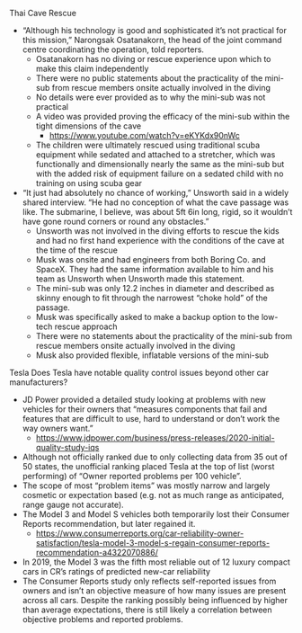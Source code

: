 Thai Cave Rescue

* “Although his technology is good and sophisticated it’s not practical for this mission,” Narongsak Osatanakorn, the head of the joint command centre coordinating the operation, told reporters.
    * Osatanakorn has no diving or rescue experience upon which to make this claim independently
    * There were no public statements about the practicality of the mini-sub from rescue members onsite actually involved in the diving
    * No details were ever provided as to why the mini-sub was not practical
    * A video was provided proving the efficacy of the mini-sub within the tight dimensions of the cave
        *  https://www.youtube.com/watch?v=eKYKdx90nWc
    * The children were ultimately rescued using traditional scuba equipment while sedated and attached to a stretcher, which was functionally and dimensionally nearly the same as the mini-sub but with the added risk of equipment failure on a sedated child with no training on using scuba gear
* “It just had absolutely no chance of working,” Unsworth said in a widely shared interview. “He had no conception of what the cave passage was like. The submarine, I believe, was about 5ft 6in long, rigid, so it wouldn’t have gone round corners or round any obstacles.”
    * Unsworth was not involved in the diving efforts to rescue the kids and had no first hand experience with the conditions of the cave at the time of the rescue
    * Musk was onsite and had engineers from both Boring Co. and SpaceX. They had the same information available to him and his team as Unsworth when Unsworth made this statement.
    * The mini-sub was only 12.2 inches in diameter and described as skinny enough to fit through the narrowest “choke hold” of the passage.
    * Musk was specifically asked to make a backup option to the low-tech rescue approach
    * There were no statements about the practicality of the mini-sub from rescue members onsite actually involved in the diving
    * Musk also provided flexible, inflatable versions of the mini-sub


Tesla
Does Tesla have notable quality control issues beyond other car manufacturers? 
* JD Power provided a detailed study looking at problems with new vehicles for their owners that “measures components that fail and features that are difficult to use, hard to understand or don’t work the way owners want.”
    * https://www.jdpower.com/business/press-releases/2020-initial-quality-study-iqs
* Although not officially ranked due to only collecting data from 35 out of 50 states, the unofficial ranking placed Tesla at the top of list (worst performing) of “Owner reported problems per 100 vehicle”. 
* The scope of most “problem items” was mostly narrow and largely cosmetic or expectation based (e.g. not as much range as anticipated, range gauge not accurate).
* The Model 3 and Model S vehicles both temporarily lost their Consumer Reports recommendation, but later regained it. 
    * https://www.consumerreports.org/car-reliability-owner-satisfaction/tesla-model-3-model-s-regain-consumer-reports-recommendation-a4322070886/
* In 2019, the Model 3 was the fifth most reliable out of 12 luxury compact cars in CR’s ratings of predicted new-car reliability
* The Consumer Reports study only reflects self-reported issues from owners and isn’t an objective measure of how many issues are present across all cars. Despite the ranking possibly being influenced by higher than average expectations, there is still likely a correlation between objective problems and reported problems. 
